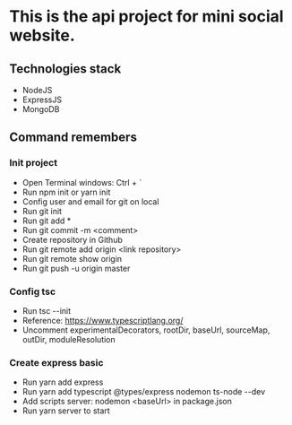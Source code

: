 # This is the api project for mini social website.

## Technologies stack

- NodeJS
- ExpressJS
- MongoDB

## Command remembers

### Init project

- Open Terminal windows: Ctrl + `
- Run npm init or yarn init
- Config user and email for git on local
- Run git init
- Run git add \*
- Run git commit -m \<comment\> 
- Create repository in Github
- Run git remote add origin \<link repository\>
- Run git remote show origin
- Run git push -u origin master

### Config tsc

- Run tsc --init
- Reference: https://www.typescriptlang.org/
- Uncomment experimentalDecorators, rootDir, baseUrl, sourceMap, outDir, moduleResolution

### Create express basic

- Run yarn add express
- Run yarn add typescript @types/express nodemon ts-node --dev
- Add scripts server: nodemon \<baseUrl\> in package.json
- Run yarn server to start
